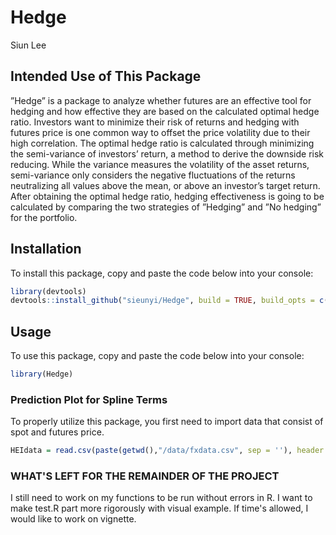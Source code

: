 # Hedge

Siun Lee

## Intended Use of This Package

 ”Hedge” is a package to analyze whether futures are an effective tool for hedging and how effective they are based on the calculated optimal hedge ratio. Investors want to minimize their risk of returns and hedging with futures price is one common way to offset the price volatility due to their high correlation. The optimal hedge ratio is calculated through minimizing the semi-variance of investors’ return, a method to derive the downside risk reducing. While the variance measures the volatility of the asset returns, semi-variance only considers the negative fluctuations of the returns neutralizing all values above the mean, or above an investor’s target return. After obtaining the optimal hedge ratio, hedging effectiveness is going to be calculated by comparing the two strategies of ”Hedging” and ”No hedging” for the portfolio.


## Installation

To install this package, copy and paste the code below into your console:
```r
library(devtools)
devtools::install_github("sieunyi/Hedge", build = TRUE, build_opts = c("--no-resave-data", "--no-manual"))
```

## Usage

To use this package, copy and paste the code below into your console:
```r
library(Hedge)
```

### Prediction Plot for Spline Terms

To properly utilize this package, you first need to import data that consist of spot and futures price.
```r
HEIdata = read.csv(paste(getwd(),"/data/fxdata.csv", sep = ''), header = TRUE)
```

### WHAT'S LEFT FOR THE REMAINDER OF THE PROJECT
I still need to work on my functions to be run without errors in R. I want to make test.R part more rigorously with visual example. If time's allowed, I would like to work on vignette.  

